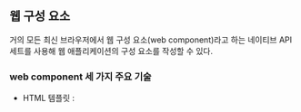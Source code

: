 ## 웹 구성 요소

거의 모든 최신 브라우저에서 웹 구성 요소(web component)라고 하는 네이티브 API 세트를 사용해 웹 애플리케이션의 구성 요소를 작성할 수 있다.

### web component 세 가지 주요 기술

- HTML 템플릿 : <template> 태그는 콘텐츠가 렌더링되지는 않지만 자바스크립트 코드에서 동적인 콘텐츠를 생성하는 데 '스탬프'로 사용되도록 하려는 경우에 유용하다.
- 사용자 정의 요소 : 이 API를 통해 개발자는 완전한 기능을 갖춘 자신만의 DOM 요소를 작성할 수 있다.
- 섀도우(Shadow) DOM : 웹 구성 요소가 구성 요소 외부의 DOM에 영향을 받지 않아야 하는 경우에 유용하다. 다른 사람들과 공유할 수 있도록 구성 요소 라이브러리나 위젯을 작성하려는 경우 매우 유용하다.

> 섀도우 돔과 가상 돔은 전혀 다르다. 섀도우 돔은 캡슐화와 관련이 있고 가상 돔은 성능과 관련이 있다.

#### 사용자 정의 요소

> HTML 요소를 확장하는 자바스크립트 클래스

<app-calendar/>와 같이 사용할 수 있다. 대시로 구분된 두 단어 이상의 조합을 사용해야 한다.

> 아래와 같은 방식으로 추가 가능

```
import HelloWorld from './components/HelloWorld.js'

window
    .customElements
    .define('hello-world', HelloWorld)
```

#### 웹 컴포넌트 라이프 사이클

connectedCallback : 화면에 그려졌을 때 실행(componentDidMount 같은 느낌)
disconnectedCallback : 화면에서 삭제됐을 때 실행(componentWillUnmount 같은 느낌)

#### 속성 관리

- HTML 마크업에 직접 추가 => <input value="example">
- setter 사용 => input.value = "example"
- setAttribute 사용 => input.setAttribute('value', 'example')

마크업을 통해 값을 입력하면 getter나 getAttribute 메서드로 동일한 값을 읽을 수 있다.  
세터나 setAttribute 메서드로 값을 변경하면 마크업이 새 속성과 동기화 된다.

이벤트 리스너를 통해 색상을 변경하는 코드를 짰다고 가정해보자. 클릭을 해도 속성은 변하지만 새롭게 렌더링 되지는 않는다.  
이 경우 attributeChangedCallback 메서드를 사용하면 속성이 바뀔 때마다 새롭게 렌더링이 된다.